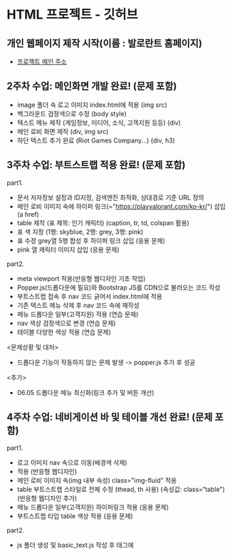 # HTML 프로젝트 - 깃허브

## 개인 웹페이지 제작 시작(이름 : 발로란트 홈페이지)
- [프로젝트 메인 주소](https://miny-1003.github.io/Web_home_20221003/)

## 2주차 수업: 메인화면 개발 완료! (문제 포함)

- image 폴더 속 로고 이미지 index.html에 적용 (img src)
- 백그라운드 검정색으로 수정 (body style)
- 텍스트 메뉴 제작 (게임정보, 미디어, 소식, 고객지원 등등) (div)
- 메인 로비 화면 제작 (div, img src)
- 하단 텍스트 추가 완료 (Riot Games Company...) (div, h3)

## 3주차 수업: 부트스트랩 적용 완료! (문제 포함) 

part1.
- 문서 저자정보 설정과 ID지정, 검색엔진 최적화, 상대경로 기준 URL 정의
- 메인 로비 이미지 속에 하이퍼 링크(="https://playvalorant.com/ko-kr/") 삽입 (a href)
- table 제작 (표 제목: 인기 캐릭터) (caption, tr, td, colspan 활용)
- 표 색 지정 (1행: skyblue, 2행: grey, 3행: pink)
- 표 수정 grey열 5행 합성 후 하이퍼 링크 삽입 (응용 문제)
- pink 열 캐릭터 이미지 삽입 (응용 문제)

part2.
- meta viewport 적용(반응형 웹디자인 기초 작업)
- Popper.js(드롭다운에 필요)와 Bootstrap JS를 CDN으로 불러오는 코드 작성
- 부트스트랩 접속 후 nav 코드 긁어서 index.html에 적용
- 기존 텍스트 메뉴 삭제 후 nav 코드 속에 재작성
- 메뉴 드롭다운 일부(고객지원) 적용 (연습 문제)
- nav 색상 검정색으로 변경 (연습 문제)
- 테이블 다양한 색상 적용 (연습 문제)

<문제상황 및 대처>
- 드롭다운 기능이 작동하지 않는 문제 발생 -> popper.js 추가 후 성공

<추가>
- 06.05 드롭다운 메뉴 최신화(링크 추가 및 버튼 개선)

## 4주차 수업: 네비게이션 바 및 테이블 개선 완료! (문제 포함)

part1.
- 로고 이미지 nav 속으로 이동(배경색 삭제)
- <div class="container-fluid"> 적용 (반응형 웹디자인)
- 메인 로비 이미지 속(img 내부 속성) class="img-fluid" 적용
- table 부트스트랩 스타일로 전체 수정 (thead, th 사용) (속성값: class=“table") (반응형 웹디자인 추가)
- 메뉴 드롭다운 일부(고객지원) 하이퍼링크 적용 (응용 문제)
- 부트스트랩 타입 table 색상 적용 (응용 문제)

part2.
- js 폴더 생성 및 basic_text.js 작성 후 <head> 태그에 <script> 태그로 삽입.
    <!-- <script type="text/javascript" src="js/basic_js_test.js"></script> -->
- var, const, let 변수명 사용법 익히기
- 개발자 모드(F12)를 통해 콘솔 출력 후 확인
- nav에 검색창 추가 (부트스트랩 - 컴포넌트)
- 검색 기능 구현
    - search.js 작성(.getElementById, addEventListener, function, alert) 후 <head> 태그에 <script> 태그로 삽입.
    - 검색창 버튼(속이 색칠 되지 않은) 기능 구현 (button class, id, type="submit") (id가 같아야 작동)
    - defer 속성 추가(search.js)
- 클릭이벤트 식별자 변경해보기 (스크립트와 index.html 둘다) (연습 문제)
- 같은 이름의 함수 중첩해보기 (연습 문제)
    - 같은 이름의 함수가 중첩되어도 에러는 나지 않는다. 추가로 마지막에 정의된 함수가 우선순위가 더 높다.
- 함수에 변수를 추가해 변수를 출력하도록 변경 (연습 문제)

## 5주차 수업: 팝업창 및 검색창 구현 완료

- 데이터 타입
    - 원시타입 참조 타입 구분 및 undefi 와 null 값 확인 (data_type.js)
    - 객체(참조타입)와 배열
    - MAP 과 SET
    - 템플릿 리터럴
- index.html에 검색 기능 구현 ( form, button, googleSearch() )
- search.js 속 get방식 코드를 추가해 구현
- 팝업 추가(pop_up.js 및 popup.html 추가) (상대 경로 파악)
- 팝업창에 날짜 및 시간 구현
- pop_up.js 에 호버 함수를 추가해 마우스 이벤트 추가(로고에 마우스 커서 올릴시 이미지 변경)
- 검색 시 공백검사 적용 (문자 길이가 0이면 함수 중단) (연습 문제)
- 검색 시 비속어 검사 (배열 내에 포함되는 문자열이면 함수 중단) (연습 문제)

## 6주차 수업: 팝업창 발전 및 로그인창 구현 완료 (공백 포함 / 로그아웃 포함)

- 화살표 함수 적용해보기
- 팝업창 자동 닫기 기능 구현 ( .getElementById(), setTimeout() ) (10초 카운트다운)
- 로그인폼 구현
    - login/log_in.html 부트스트랩을 이용해 코드 작성
    - 로그인창 css 별도 적용 (log_in.css)
    - form 태그를 이용해 get방식의 전달과 url주소 확인 (로그인 수행)
    - name 속성을 이용해 이메일, 패스워드 데이터 전송
    - log_in.js 구현
        - 폼, 버튼, 이메일, 패스워드 식별
        - 이메일, 패스워드의 공백 제거
        - 공백이면 함수 중단
        - 마지막으로 폼을 submit
- 로그인 창 구현(index.login.html)
    - 로그아웃 버튼 추가 구현
- 로그아웃 버튼 누를 시 이동하는 index_logout.html 구현 (응용 문제)
    - index_logout.html 화면 속 로그아웃 버튼을 누를시 index.html로 연결 (로그아웃)
- 로그인, 로그아웃 창 팝업.js연동 부분 제거 (연습 문제)
- 폴더 및 파일 체크, 들여쓰기 정렬

## 9주차 수업: 로그인폼 입력 제한 조건 추가 및 XSS 방지 코드 추가, 팝업창 쿠키 적용(체크박스 클릭시 닫힘)

part1.
- 로그인폼 입력 길이 제한 및 특수문자 포함 유무 검사 코드 작성(log_in.js 코드 수정)
- XSS 방지 코드 추가 (DOMPurify 라이브러리 활용)
- 로그인 입력길이 제한 추가 (응용 문제)
    - ID: 5글자 이상 10글자 이하, PW: 12글자 이상 15글자 이하
    - 3글자 이상 반복입력 제한 (패턴식)
    - 연속되는 숫자 반복입력 제한 (패턴식)

part2.
- 팝업창 닫기 시간 1000초로 증가
- popup.html 에 쿠키 생성 체크박스 추가
- pop_up.js 에 setCookie와 getCookie 추가
- 체크박스 클릭 시 팝업이 닫히도록 설정
- 크로스 사이트 취약점 보안 설정 추가 ( Secure )

## 10주차 수업: 세션 적용 및 자동로그인 구현 및 로그아웃 세부내용 설정

part1.
- 아이디 체크박스 추가 ("checkbox mb-3", lavel, id="idSaveCheck")
- 체크박스 쿠키 생성 구현
    - 체크 상태 X 일 경우, 쿠키삭제(기존 set, get 이용)
- 아이디 자동 삽입 구현
- 로그인/로그아웃 횟수 쿠키 저장 (로그인/아웃 할때 각각 횟수 쿠키 생성) (응용 문제)
    - 문제발생 : 횟수 셀때 value 값이 NAN으로 나오는 오류 발생
    - 해결 : if (cookie_name[0].trim() === name) {
                return cookie_name[1];
                } 
            : 브라우저가 쿠키를 문자열로 넘길 때 공백이 붙어나올 수 있는 부작용때문에 .trim()을 통해 공백을 제거함으로써 해결되었다.

part2.
- 체크박스 후 로그인하면 로그인 정보 세션이 뜨도록 설정
- 체크박스 체크후 로그인하고 로그아웃했을 시에 다시 로그인 하면 자동로그인이 되도록 설정(세션 유지)
- 로그아웃 시 추가 선택으로 세션 삭제 유무를 고를 수 있도록 하고 체크 후 로그아웃 하면 자동로그인 안되게 환경 구성(응용 문제)
- 로그인 조건에 부합하지 않으면 login_failed()를 통해 3번이상 실패 시 10분동안 로그인 처리가 이루어지지않게 설정(연습 문제)

## 11주차 수업: 세션 암호화/복호화 및 JWT(로그인 후 지속인증)

part1.
- 세션/암호화,복호화
- 패스워드 보안처리 추가(임시 키 사용)
- 복호화 함수 추가
- Web Crypto API 활용하기(응용문제)
- AES-256-GCM 대칭 암호 알고리즘 구현

part2.
- 세션 생성 이후 토큰을 로컬에 저장하고 토큰 유지시간을 1시간으로 설정
- 텍스트 전송에 적합한 Base64로 인코딩
- JSON 문자열 형태로 전환
    - 세션 + 토큰 조합으로 보안을 강화
    - 헤드, 페이로드, 서명으로 구성
- 로컬 스토리지로 토큰을 확인하도록 구성
- 토큰 검증 확인
-  .removeItem 메소드를 통해 로그아웃 시 토큰 삭제 함수 구현(연습 문제)

## 12주차 수업: 모듈화 및 회원가입 기능 구현

part1. 모듈화
- log_in.js 모듈화 진행 그에 따른 부가 코드 수정
    - session.js 수정
    - crypto2.js 수정 : 수정하며 session.js와 crypto2.js, log_in.js가 유기적으로 이루어질수 있도록 재수정을 거침
    - log_out.js 기능 추가(기존 log_in.js에서 추출 후 기능 별도 구현)

- index_login.html 에서 로그인시 사용자 아이디가 보이게 설정 ( ~ 님)

- 오류! : log_in2.js에 필요한 기능만을 조율하는 과정에서 session.check() 가 모든 상황에서 리디액션하는 문제 발생
    - 따라서 session.js 또한 수정이 필요했음

    - 해결 방안 : session.check()에 조건인자를 추가하여 로그인시에는 검사를 하지만 로그인 후 메인 페이지에선 검사하지 않도록 수정

        - 추가 오류: 수정한 session_check() 함수는 "세션이 없으면 index.html로 리디렉션"하게 설계해, 로그인하러 들어가는 log_in.html에서도 그걸 막아버리는 오류가 생김
        - session_check 옵션 설정 
            - log_in.js : { redirectIfLoggedIn: true } (로그인한 사용자는 로그인 페이지 못 들어오게 함)
            - log_in2.js : { redirectIfNotLoggedIn: true } (로그인 안 했으면 메인 화면 접근 못하게 막음)
        
        - 추가 오류 : 이전에 자동 로그인을 위해 (체크박스를 통한)세션을 유지하는 기능을 구현했었는데 이 부분에서 추가 오류가 발생했다.
            - 상세 설명 : 로그아웃 시 체크박스를 해제하면 세션을 남겨둠 (자동 로그인 목적) 이후 사용자가 /log_in.html로 접속 -> session_check()가 자동 실행되며
              "이미 로그인 되었습니다." 로그가 뜸 -> index_login.html로 이동이 되어야 했다. 하지만 JWT 토큰은 이미 삭제된 상태여서 -> 로그인 후 초기화 로직에서 인증 오류 발생
              결국, 인증 실패로 다시 index.html로 튕김 ->세션은 남아있지만, JWT 토큰이 없어서 인증이 실패하는 것 (세션(sessionStorage)과 JWT(localStorage)가 서로 불일치된 상태)
            - 해결방안 : session_check()에서 세션 + JWT 둘 다 있어야 로그인 상태로 간주하도록 수정

- 오류! : log_out.js을 기능 분리하며 setCookie() 함수를 사용하려 했지만 정의되어 있지 않아서 에러가 발생

    - 해결 방안 : setCookie()와 getCookie()를 cookie.js을 새로 만들어 분리하고, log_in.js와 log_out.js 모두에서 import

- 오류! : 로그아웃 화면(index_logout.html)에서 자동로그아웃 해제 부분 체크 안하고 로그아웃 해도 자동로그인이 안되는 문제 발생

    - 해결 방안 : localStorage.removeItem("jwt_token"); 이 코드가 체크박스 체크 여부와 관계없이 계속 작동하고 있었음. 즉, jwt 토큰이 로그아웃 시마다 삭제되었음
                 따라서 이 부분을 삭제하고 조건문을 추가해 체크박스 여부를 한번더 따지도록 코드 작성

part2. 회원가입
- 회원가입 페이지 추가(join.html)
- 식별자 추가 (name, pw, re-pw, email, agree) id 식별자도 따로 추가
    - 기존 로그인폼 입력 emailvalue에서 idvalue로 변경
- SignUp 클래스를 작성(객체 리터럴 방식) (기본 값이 없고, 인자값으로 전달 받아 초기화)
    - 회원가입 정보를 객체로 저장
- 회원가입과 함께 세션객체를 생성하도록 구성 (session2.js)
- 회원가입에 필요한 입력 필터링 구현
    - 문제 상황 발생 : 기존 로그인 폼의 입력 필터링과 회원가입 폼의 입력필터링 구성에 차이가 발생
        - 해결 방안 : 기존 입력 필터링을 각각 삭제하고 추가적인 모듈(validation.js)을 만들어 유효성 검사 시 이곳을 거쳐가도록 동일화 함.
- 회원가입 후 암호화된 객체 저장 구현 (세션에 암호화하여 저장) (연습 문제)
- 로그인 후 복호화된 객체 내용 출력 (암호화 된 회원가입 정보를 복호화, 콘솔에 출력 하도록 구성) (연습 문제)
- 세션에 회원가입 세션이 없다 -> 복호화 x, 출력하지 않음 (연습 문제)
- 로그인 및 회원가입 암호화, 복호화 시 사용자 정보를 개별적으로 저장하도록 수정
    - 오류! : 개별 필드(id, name, email 등)를 각각 암호화하면, 매번 encrypt_text() 호출마다 새로운 AES 키가 생성되고,
              각 항목마다 다른 키로 암호화되지만, 실제 저장되는 키는 마지막 1개뿐(Session_Key)이여서 나머지 항목 복호화 시도 시 OperationError 발생
    - 해결 방안 : 다시 하나의 객체로 통합 암호화

## 13주차 수업 : 개인 프로필 화면 구성 및 지도 API

- 프로필 구성창 내용 수정
    - 기술 스택 선정 및 비중 설정
    - 프로필 사진 수정(응용 문제)
- profile.html을 로그인 후에 들어갈수 있도록 개선
    - 메인 버튼을 누르면 다시 index_login.html로 이동됨
- 세션에 로그인된 정보를 검사한 후, 세션이 있으면 메인 페이지로 이동하도록 구현(응용 문제)
    - 토큰 인증관련 오류 발생
        - a 태그 관련 링크 이동에서 js코드를 통한 이동으로 변경 (id : goProfile)
        - loginForm.submit()을 window.location.href = "index_login.html" 로 변경
        - 이외 토큰 코드 변경및 여러 방식을 시도해봤지만 해결되지 않았음
        - 해결 : 여러 방식을 시도해 보던중 profile.html은 index_login.html과 log_in2.js를 공유하기에
                 안되는 이유를 비교하며 분석한 결과 head에 crypto-js JS 스크립트 유무임을 찾아내어 겨우 해결함.

- 지도 API 구현
- 카카오맵 활성화
- profile.html에 자바 스크립트 연동 완료
- map.js 작성 후 지도 정보를 삽입
- 주소 위치 지정 및 주요 맵 기본 기능 구현완료(기본 스크롤 줌 인, 아웃, 드래그 맵 이동 등)
    - &libraries=services,clusterer,drawing 추가
- 일반 지도 및 / 스카이뷰 전환 기능 구현
- 클릭한 좌표의 위도,경도 출력하도록 설정
- 키워드를 검색하고 목록을 출력하는 기능 구현
- (응용문제) 좌표로 주소 출력하기 기능 구현
- 추천 장소 클릭시 해당 마커로 이동되도록 구현

- 문제 상황
- popup창이 실행되지 않는 문제 지속 발생
- 경로 지정시 popup/popup/popup.html로 지정이 지속적으로 되는걸 확인
- 절대경로 지정 및 추가 검사 함수 구현으로 해결